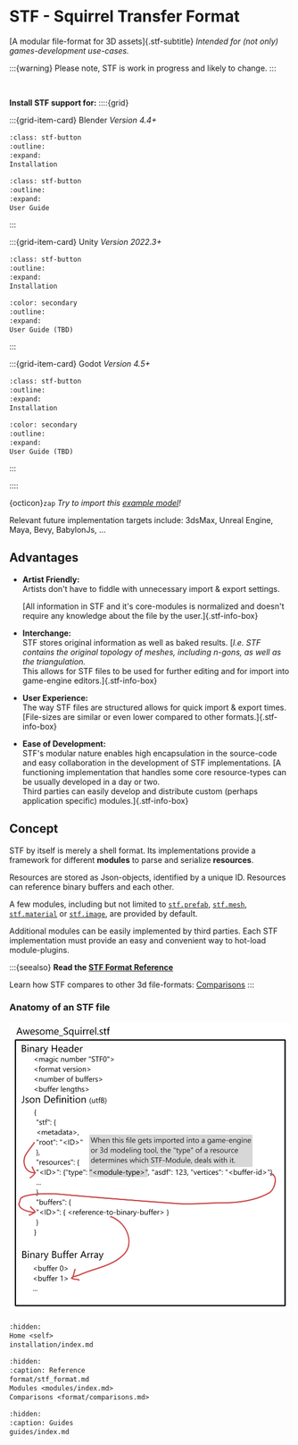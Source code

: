 # STF - Squirrel Transfer Format

[A modular file-format for 3D assets]{.stf-subtitle}
*Intended for (not only) games-development use-cases.*


:::{warning}
Please note, STF is work in progress and likely to change.
:::

<br>

**Install STF support for:**
::::{grid}

:::{grid-item-card} Blender
*Version 4.4+*
```{button-ref} installation/blender
:class: stf-button
:outline:
:expand:
Installation
```
```{button-ref} guides/blender/blender
:class: stf-button
:outline:
:expand:
User Guide
```
:::

:::{grid-item-card} Unity
*Version 2022.3+*
```{button-ref} installation/unity
:class: stf-button
:outline:
:expand:
Installation
```
```{button-ref} guides/unity
:color: secondary
:outline:
:expand:
User Guide (TBD)
```
:::

:::{grid-item-card} Godot
*Version 4.5+*
```{button-ref} installation/godot
:class: stf-button
:outline:
:expand:
Installation
```
```{button-ref} guides/godot
:color: secondary
:outline:
:expand:
User Guide (TBD)
```
:::

::::

{octicon}`zap` _Try to import this [example model](https://squirrelbite.itch.io/stf-avatar-showcase)!_

Relevant future implementation targets include: 3dsMax, Unreal Engine, Maya, Bevy, BabylonJs, ...


## Advantages
* **Artist Friendly:**\
	Artists don't have to fiddle with unnecessary import & export settings.

	[All information in STF and it's core-modules is normalized and doesn't require any knowledge about the file by the user.]{.stf-info-box}

* **Interchange:**\
	STF stores original information as well as baked results.
	[*I.e. STF contains the original topology of meshes, including n-gons, as well as the triangulation.*\
	This allows for STF files to be used for further editing and for import into game-engine editors.]{.stf-info-box}

* **User Experience:**\
	The way STF files are structured allows for quick import & export times.
	[File-sizes are similar or even lower compared to other formats.]{.stf-info-box}

* **Ease of Development:**\
	STF's modular nature enables high encapsulation in the source-code and easy collaboration in the development of STF implementations.
	[A functioning implementation that handles some core resource-types can be usually developed in a day or two.\
	Third parties can easily develop and distribute custom (perhaps application specific) modules.]{.stf-info-box}


## Concept
STF by itself is merely a shell format. Its implementations provide a framework for different **modules** to parse and serialize **resources**.

Resources are stored as Json-objects, identified by a unique ID. Resources can reference binary buffers and each other.

A few modules, including but not limited to [`stf.prefab`](modules/stf/stf_prefab.md), [`stf.mesh`](modules/stf/stf_mesh.md), [`stf.material`](modules/stf/stf_material.md) or [`stf.image`](modules/stf/stf_image.md), are provided by default.

Additional modules can be easily implemented by third parties. Each STF implementation must provide an easy and convenient way to hot-load module-plugins.

:::{seealso}
**Read the [STF Format Reference](format/stf_format.md)**

Learn how STF compares to other 3d file-formats: [Comparisons](format/comparisons.md)
:::

### Anatomy of an STF file
![Description of the layout of an STF file. You can this information in the STF Format Reference!](img/stf_anatomy.png)


```{toctree}
:hidden:
Home <self>
installation/index.md
```

```{toctree}
:hidden:
:caption: Reference
format/stf_format.md
Modules <modules/index.md>
Comparisons <format/comparisons.md>
```

```{toctree}
:hidden:
:caption: Guides
guides/index.md
```
